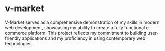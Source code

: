 # v-market
V-Market serves as a comprehensive demonstration of my skills in modern web development, showcasing my ability to create a fully functional e-commerce platform. This project reflects my commitment to building user-friendly applications and my proficiency in using contemporary web technologies.
